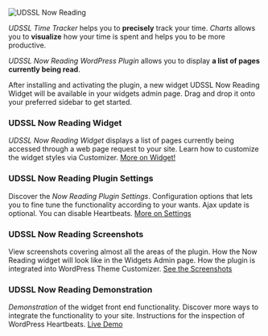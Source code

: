 ![UDSSL Now Reading](https://raw.github.com/udssl/time-tracker/master/udssl-now-reading-banner.png)

*UDSSL Time Tracker* helps you to **precisely** track your time. *Charts* allows
you to **visualize** how your time is spent and helps you to be more productive.

*UDSSL Now Reading WordPress Plugin* allows you to display **a list of pages currently being read**.

After installing and activating the plugin, a new widget UDSSL Now Reading Widget will be available in your
widgets admin page. Drag and drop it onto your preferred sidebar to get started.


### UDSSL Now Reading Widget

*UDSSL Now Reading Widget* displays a list of pages currently being accessed through a web page request to your site.
Learn how to customize the widget styles via Customizer. [More on Widget!][1]

### UDSSL Now Reading Plugin Settings

Discover the *Now Reading Plugin Settings*. Configuration options that lets you to fine tune the
functionality according to your wants. Ajax update is optional. You can disable Heartbeats. [More on Settings][2]

### UDSSL Now Reading Screenshots

View screenshots covering almost all the areas of the plugin. How the Now Reading widget will look like in the
Widgets Admin page. How the plugin is integrated into WordPress Theme Customizer. [See the Screenshots][3]

### UDSSL Now Reading Demonstration

*Demonstration* of the widget front end functionality. Discover more ways to integrate the functionality to your site.
Instructions for the inspection of WordPress Heartbeats. [Live Demo][4]

[1]: http://udssl.com/udssl-now-reading/now-reading-widget/
[2]: http://udssl.com/udssl-now-reading/now-reading-settings/
[3]: http://udssl.com/udssl-now-reading/now-reading-screenshots/
[4]: http://udssl.com/udssl-now-reading/now-reading-demonstration/
